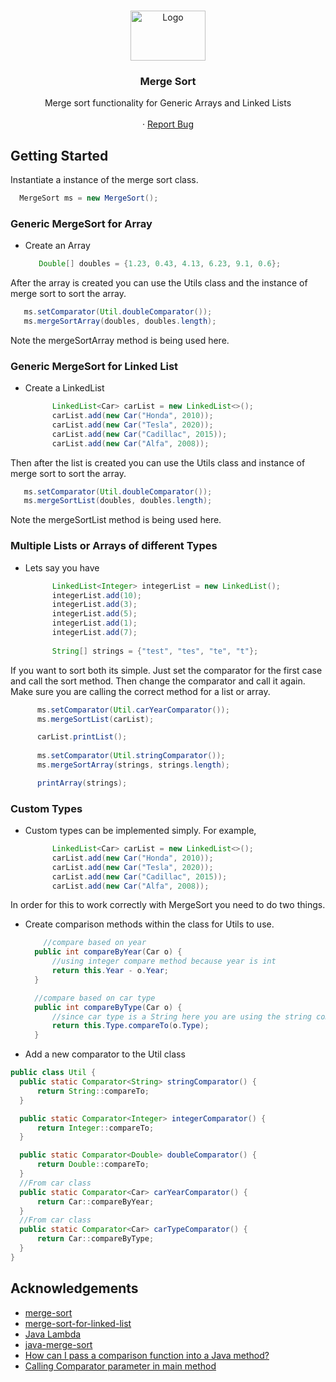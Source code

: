 <!--
*** Thanks for checking out the Best-README-Template. If you have a suggestion
*** that would make this better, please fork the repo and create a pull request
*** or simply open an issue with the tag "enhancement".
*** Thanks again! Now go create something AMAZING! :D
***
***
***
*** To avoid retyping too much info. Do a search and replace for the following:
*** github_username, repo_name, twitter_handle, email, project_title, project_description
-->



<!-- PROJECT SHIELDS -->
<!--
*** I'm using markdown "reference style" links for readability.
*** Reference links are enclosed in brackets [ ] instead of parentheses ( ).
*** See the bottom of this document for the declaration of the reference variables
*** for contributors-url, forks-url, etc. This is an optional, concise syntax you may use.
*** https://www.markdownguide.org/basic-syntax/#reference-style-links


<!-- PROJECT LOGO -->
<br />
<p align="center">
  <a href="https://github.com/github_username/repo_name">
    <img src="https://logos-download.com/wp-content/uploads/2016/10/Java_logo_icon.png" alt="Logo" width="120" height="80">
  </a>

  <h3 align="center">Merge Sort</h3>

  <p align="center">
    Merge sort functionality for Generic Arrays and Linked Lists
    <br />
    <br />    ·
    <a href="https://github.com/andrewiadevaia/GenericMergeSort/issues">Report Bug</a>
  </p>
</p>

<!-- GETTING STARTED -->
## Getting Started
Instantiate a instance of the merge sort class.
  ```java
    MergeSort ms = new MergeSort();
  ```

### Generic MergeSort for Array

* Create an Array
  ```java
     Double[] doubles = {1.23, 0.43, 4.13, 6.23, 9.1, 0.6};       
  ```
After the array is created you can use the Utils class and the instance of merge sort to sort the array.
  ```java
     ms.setComparator(Util.doubleComparator());
     ms.mergeSortArray(doubles, doubles.length);
  ```
Note the mergeSortArray method is being used here.

### Generic MergeSort for Linked List

* Create a LinkedList
  ```java
        LinkedList<Car> carList = new LinkedList<>();
        carList.add(new Car("Honda", 2010));
        carList.add(new Car("Tesla", 2020));
        carList.add(new Car("Cadillac", 2015));
        carList.add(new Car("Alfa", 2008));      
  ```
Then after the list is created you can use the Utils class and instance of merge sort to sort the array.
  ```java
     ms.setComparator(Util.doubleComparator());
     ms.mergeSortList(doubles, doubles.length);
  ```
Note the mergeSortList method is being used here.

### Multiple Lists or Arrays of different Types
* Lets say you have
  ```java
        LinkedList<Integer> integerList = new LinkedList();
        integerList.add(10);
        integerList.add(3);
        integerList.add(5);
        integerList.add(1);
        integerList.add(7);
        
        String[] strings = {"test", "tes", "te", "t"};
  ```
If you want to sort both its simple. Just set the comparator for the first case and call the sort method. Then change the comparator and call it again. Make sure
you are calling the correct method for a list or array.
  ```java
        ms.setComparator(Util.carYearComparator());
        ms.mergeSortList(carList);

        carList.printList();
        
        ms.setComparator(Util.stringComparator());
        ms.mergeSortArray(strings, strings.length);

        printArray(strings);
  ```

### Custom Types
* Custom types can be implemented simply. For example,
  ```java
        LinkedList<Car> carList = new LinkedList<>();
        carList.add(new Car("Honda", 2010));
        carList.add(new Car("Tesla", 2020));
        carList.add(new Car("Cadillac", 2015));
        carList.add(new Car("Alfa", 2008));
  ```
In order for this to work correctly with MergeSort you need to do two things.
* Create comparison methods within the class for Utils to use.
  ```java
      //compare based on year
    public int compareByYear(Car o) {
        //using integer compare method because year is int
        return this.Year - o.Year;
    }

    //compare based on car type
    public int compareByType(Car o) {
        //since car type is a String here you are using the string compareTo function
        return this.Type.compareTo(o.Type);
    }
   ```
 
 * Add a new comparator to the Util class
  ```java
  public class Util {
    public static Comparator<String> stringComparator() {
        return String::compareTo;
    }

    public static Comparator<Integer> integerComparator() {
        return Integer::compareTo;
    }

    public static Comparator<Double> doubleComparator() {
        return Double::compareTo;
    }
    //From car class
    public static Comparator<Car> carYearComparator() {
        return Car::compareByYear;
    }
    //From car class
    public static Comparator<Car> carTypeComparator() {
        return Car::compareByType;
    }
}
  ```
<!-- ACKNOWLEDGEMENTS -->
## Acknowledgements

* [merge-sort](https://www.geeksforgeeks.org/merge-sort/)
* [merge-sort-for-linked-list](https://www.geeksforgeeks.org/merge-sort-for-linked-list/)
* [Java Lambda](https://www.w3schools.com/java/java_lambda.asp#:~:text=Lambda%20Expressions%20were%20added%20in,the%20body%20of%20a%20method.)
* [java-merge-sort](https://www.baeldung.com/java-merge-sort)
* [How can I pass a comparison function into a Java method?](https://stackoverflow.com/questions/55976739/how-can-i-pass-a-comparison-function-into-a-java-method)
* [Calling Comparator parameter in main method](https://stackoverflow.com/questions/26330655/calling-comparator-parameter-in-main-method)



<!-- MARKDOWN LINKS & IMAGES -->
<!-- https://www.markdownguide.org/basic-syntax/#reference-style-links -->
[contributors-shield]: https://img.shields.io/github/contributors/github_username/repo.svg?style=for-the-badge
[contributors-url]: https://github.com/github_username/repo/graphs/contributors
[forks-shield]: https://img.shields.io/github/forks/github_username/repo.svg?style=for-the-badge
[forks-url]: https://github.com/github_username/repo/network/members
[stars-shield]: https://img.shields.io/github/stars/github_username/repo.svg?style=for-the-badge
[stars-url]: https://github.com/github_username/repo/stargazers
[issues-shield]: https://img.shields.io/github/issues/github_username/repo.svg?style=for-the-badge
[issues-url]: https://github.com/github_username/repo/issues
[license-shield]: https://img.shields.io/github/license/github_username/repo.svg?style=for-the-badge
[license-url]: https://github.com/github_username/repo/blob/master/LICENSE.txt
[linkedin-shield]: https://img.shields.io/badge/-LinkedIn-black.svg?style=for-the-badge&logo=linkedin&colorB=555
[linkedin-url]: https://linkedin.com/in/github_username
